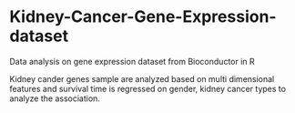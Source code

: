 # Kidney-Cancer-Gene-Expression-dataset
Data analysis on gene expression dataset from Bioconductor in R 

Kidney cander genes sample are analyzed based on multi dimensional features and survival time is regressed on gender, kidney cancer types to analyze the association.

